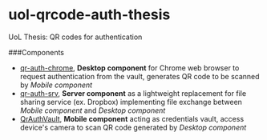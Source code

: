 # uol-qrcode-auth-thesis
UoL Thesis: QR codes for authentication


###Components

- [qr-auth-chrome](https://github.com/chupakabr/uol-qrcode-auth-thesis/qr-auth-chrome), **Desktop component** for Chrome web browser to request authentication from the vault, generates QR code to be scanned by *Mobile component*
- [qr-auth-srv](https://github.com/chupakabr/uol-qrcode-auth-thesis/qr-auth-srv), **Server component** as a lightweight replacement for file sharing service (ex. Dropbox) implementing file exchange between *Mobile component* and *Desktop component*
- [QrAuthVault](https://github.com/chupakabr/uol-qrcode-auth-thesis/QrAuthVault), **Mobile component** acting as credentials vault, access device's camera to scan QR code generated by *Desktop component*

